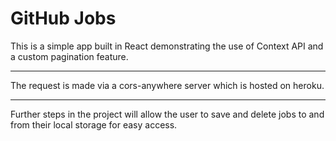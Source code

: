 # GitHub Jobs

This is a simple app built in React demonstrating the use of Context API and a custom pagination feature.

---

The request is made via a cors-anywhere server which is hosted on heroku.

--- 

Further steps in the project will allow the user to save and delete jobs to and from their local storage for easy access.
